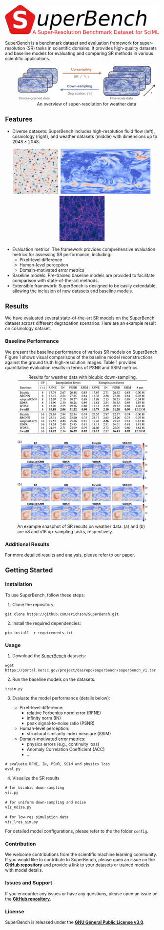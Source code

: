 <img src="images/SuperBench.png" width="550">

SuperBench is a benchmark dataset and evaluation framework for super-resolution (SR) tasks in scientific domains. It provides high-quality datasets and baseline models for evaluating and comparing SR methods in various scientific applications.

<figure style="width: 90%;" style="text-align: center;">
  <img src="images/overview.png" alt="Figure Description">
  <figcaption style="text-align: center;">An overview of super-resolution for weather data</figcaption>
</figure>

## Features

- Diverse datasets: SuperBench includes high-resolution fluid flow (left), cosmology (right), and weather datasets (middle) with dimensions up to $2048\times2048$. 

<div style="text-align: center;">
    <img src="images/nskt_snapshot_intro.png" alt="Image 1" width="150" style="display:inline-block;">
    <img src="images/climate_snapshot_intro.png" alt="Image 2" width="300" style="display:inline-block;">
    <img src="images/cosmo_snapshot_intro.png" alt="Image 3" width="150" style="display:inline-block;">
</div>

- Evaluation metrics: The framework provides comprehensive evaluation metrics for assessing SR performance, including: 
    - Pixel-level difference
    - Human-level perception
    - Domain-motivated error metrics
- Baseline models: Pre-trained baseline models are provided to facilitate comparison with state-of-the-art methods.
- Extensible framework: SuperBench is designed to be easily extendable, allowing the inclusion of new datasets and baseline models.

## Results

We have evaluated several state-of-the-art SR models on the SuperBench dataset across different degradation scenarios. Here are an example result on cosmology dataset.

### Baseline Performance

We present the baseline performance of various SR models on SuperBench. Figure 1 shows visual comparisons of the baseline model reconstructions against the ground truth high-resolution images. Table 1 provides quantitative evaluation results in terms of PSNR and SSIM metrics.

<figure style="width: 85%;">
    <figcaption style="text-align: center;">Results for weather data with bicubic down-sampling.</figcaption>
    <img src="images/weather_bicubic.png" alt="Figure Description">
</figure>

<figure style="width: 85%;">
  <img src="images/comp_weather_bicubic_snapshot.png" alt="Figure Description">
  <figcaption style="text-align: left;">An example snasphot of SR results on weather data. (a) and (b) are x8 and x16 up-sampling tasks, respectively.</figcaption>
</figure>

### Additional Results

For more detailed results and analysis, please refer to our paper.

## Getting Started

### Installation

To use SuperBench, follow these steps:

1. Clone the repository:

```shell
git clone https://github.com/erichson/SuperBench.git
```

2. Install the required dependencies:
```shell
pip install -r requirements.txt
```

### Usage

1. Download the [SuperBench](https://portal.nersc.gov/project/dasrepo/superbench/superbench_v1.tar) datasets:
```shell
wget https://portal.nersc.gov/project/dasrepo/superbench/superbench_v1.tar
```

2. Run the baseline models on the datasets:
```shell
train.py
```

3. Evaluate the model performance (details below):

    - Pixel-level difference: 
        - relative Forbenius norm error (RFNE)
        - infinity norm (IN)
        - peak signal-to-noise ratio (PSNR)
    - Human-level perception: 
        - structural similarity index measure (SSIM)
    - Domain-motivated error metrics:
        - physics errors (e.g., continuity loss)
        - Anomaly Correlation Coefficient (ACC)
        - ...

```shell
# evaluate RFNE, IN, PSNR, SSIM and physics loss
eval.py 
```

4. Visualize the SR results
```shell
# for bicubic down-sampling
viz.py

# for uniform down-sampling and noise
viz_noise.py

# for low-res simulation data
viz_lres_sim.py  
```

For detailed model configurations, please refer to the the folder ```config```.


### Contribution

We welcome contributions from the scientific machine learning community. If you would like to contribute to SuperBench, please open an issue on the <u>**GitHub repository**</u> and provide a link to your datasets or trained models with model details.

### Issues and Support

If you encounter any issues or have any questions, please open an issue on the <u>**GitHub repository**</u>.


### License

SuperBench is released under the <u>**GNU General Public License v3.0**</u>.